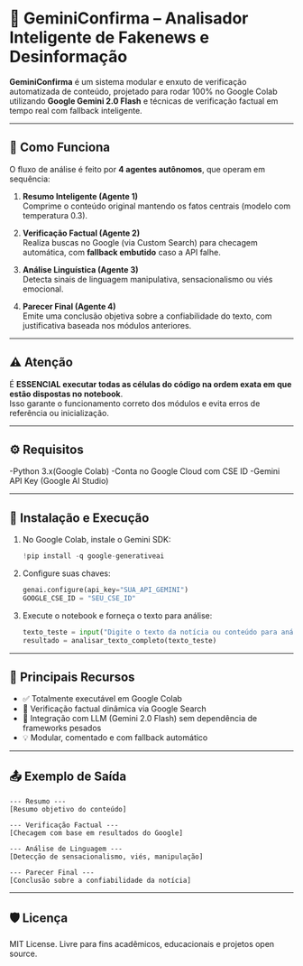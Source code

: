 # 🔎 GeminiConfirma – Analisador Inteligente de Fakenews e Desinformação

**GeminiConfirma** é um sistema modular e enxuto de verificação automatizada de conteúdo, projetado para rodar 100% no Google Colab utilizando **Google Gemini 2.0 Flash** e técnicas de verificação factual em tempo real com fallback inteligente.

---

## 🧠 Como Funciona

O fluxo de análise é feito por **4 agentes autônomos**, que operam em sequência:

1. **Resumo Inteligente (Agente 1)**  
   Comprime o conteúdo original mantendo os fatos centrais (modelo com temperatura 0.3).

2. **Verificação Factual (Agente 2)**  
   Realiza buscas no Google (via Custom Search) para checagem automática, com **fallback embutido** caso a API falhe.

3. **Análise Linguística (Agente 3)**  
   Detecta sinais de linguagem manipulativa, sensacionalismo ou viés emocional.

4. **Parecer Final (Agente 4)**  
   Emite uma conclusão objetiva sobre a confiabilidade do texto, com justificativa baseada nos módulos anteriores.

---

## ⚠️ Atenção

É **ESSENCIAL executar todas as células do código na ordem exata em que estão dispostas no notebook**.  
Isso garante o funcionamento correto dos módulos e evita erros de referência ou inicialização.

---

## ⚙️ Requisitos

-Python 3.x(Google Colab)
-Conta no Google Cloud com CSE ID
-Gemini API Key (Google AI Studio)

---

## 🚀 Instalação e Execução

1. No Google Colab, instale o Gemini SDK:
   ```python
   !pip install -q google-generativeai
   ```

2. Configure suas chaves:
   ```python
   genai.configure(api_key="SUA_API_GEMINI")
   GOOGLE_CSE_ID = "SEU_CSE_ID"
   ```

3. Execute o notebook e forneça o texto para análise:
   ```python
   texto_teste = input("Digite o texto da notícia ou conteúdo para análise:\n")
   resultado = analisar_texto_completo(texto_teste)
   ```

---

## 📌 Principais Recursos

- ✅ Totalmente executável em Google Colab  
- 📡 Verificação factual dinâmica via Google Search  
- 🧠 Integração com LLM (Gemini 2.0 Flash) sem dependência de frameworks pesados  
- 💡 Modular, comentado e com fallback automático  

---

## 📤 Exemplo de Saída

```text
--- Resumo ---
[Resumo objetivo do conteúdo]

--- Verificação Factual ---
[Checagem com base em resultados do Google]

--- Análise de Linguagem ---
[Detecção de sensacionalismo, viés, manipulação]

--- Parecer Final ---
[Conclusão sobre a confiabilidade da notícia]
```

---

## 🛡️ Licença

MIT License. Livre para fins acadêmicos, educacionais e projetos open source.
